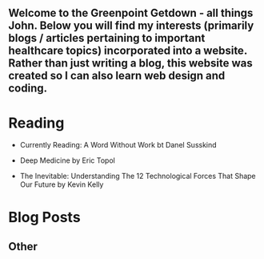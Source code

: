 ## Welcome to the Greenpoint Getdown - all things John. Below you will find my interests (primarily blogs / articles pertaining to important healthcare topics) incorporated into a website. Rather than just writing a blog, this website was created so I can also learn web design and coding. 

# Reading
- Currently Reading:
  A Word Without Work bt Danel Susskind

- Deep Medicine by Eric Topol
- The Inevitable: Understanding The 12 Technological Forces That Shape Our Future by Kevin Kelly

# Blog Posts
## Other
